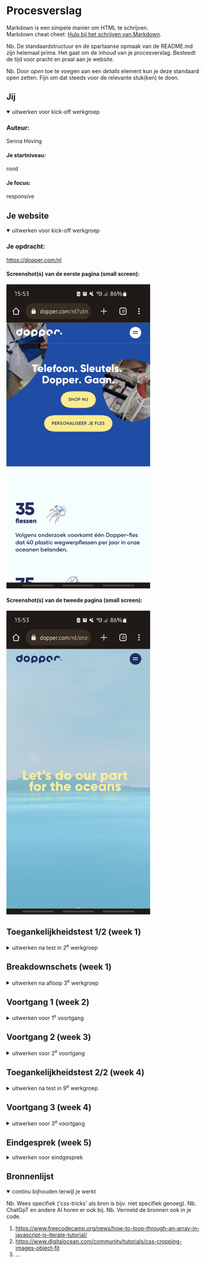 # Procesverslag
Markdown is een simpele manier om HTML te schrijven.  
Markdown cheat cheet: [Hulp bij het schrijven van Markdown](https://github.com/adam-p/markdown-here/wiki/Markdown-Cheatsheet).

Nb. De standaardstructuur en de spartaanse opmaak van de README.md zijn helemaal prima. Het gaat om de inhoud van je procesverslag. Besteedt de tijd voor pracht en praal aan je website.

Nb. Door *open* toe te voegen aan een *details* element kun je deze standaard open zetten. Fijn om dat steeds voor de relevante stuk(ken) te doen.





## Jij

<details open>
  <summary>uitwerken voor kick-off werkgroep</summary>

  ### Auteur:
  Senna Hoving

  #### Je startniveau:
  rood

  #### Je focus:
  responsive
 
</details>





## Je website

<details open>
  <summary>uitwerken voor kick-off werkgroep</summary>

  ### Je opdracht:
  https://dopper.com/nl

  #### Screenshot(s) van de eerste pagina (small screen): 
  <img src="readme-images/dopper_home.jpg" width="375px" alt="omschrijving van de pagina">

  #### Screenshot(s) van de tweede pagina (small screen):
  <img src="readme-images/dopper_missie.jpg" width="375px" alt="omschrijving van de pagina">
 
</details>



## Toegankelijkheidstest 1/2 (week 1)

<details>
  <summary>uitwerken na test in 2<sup>e</sup> werkgroep</summary>

  ### Bevindingen
  Lijst met je bevindingen die in de test naar voren kwamen:

  Er zijn best wel een paar dingen op de dopper site die niet aan de WCAG checklist voldoen. Zo worden er helemaal geen ul- en li-elementen gebruikt over de hele site, er worden bijvoorbeeld in de nav div-elementen gebruikt, en in de footer kan het ook een stuk logischer gemaakt worden door de li-elementen te gebruiken. Ook zijn de headers niet goed gebruikt op de dopper site, er worden namelijk meerderen h1-elementen op één pagina gebruikt, en word het h4-element overgeslagen. 
  
  Als je tab gebruikt om door de website heen te gaan, moet je 2x klikken bij elke link, hij selecteerd namelijk elke keer de button en dan de div binnen de button. De appearance is ook niet geweldig, zo word dark and light mode niet ondersteund. Ook geen optie om de text te vergroten. En als laaste staat er bij sommige foto's geen alt text bij, en bij een klein aantal staat er wel een alt text maar staan er onnodige nummers tussen. 

  voor de rest is de site wel goed, er is een hoog contrast en de content is goed. Alleen voor mensen met een screenreader of slecht zicht is de site denk lastig om te gebruiken. 
</details>



## Breakdownschets (week 1)

<details>
  <summary>uitwerken na afloop 3<sup>e</sup> werkgroep</summary>

  ### de home pagina: 
  <img src="readme-images/breakdown_schets_home.png" width="375px" alt="breakdown van de hele pagina">

  ### breakdown onze-missie pagina: 
  <img src="readme-images/breakdown_schets_missie.png" width="375px" alt="breakdown van een dynamisch deel">

</details>





## Voortgang 1 (week 2)

<details>
  <summary>uitwerken voor 1<sup>e</sup> voortgang</summary>

  ### Stand van zaken
  hier dit ging goed & dit was lastig (neem ook screenshots op van delen van je website en code)

  Allebij de html pagina's maken ging best goed, nog een paar elementen waar ik nou niet goed weet of ik een header of text nodig heb.
  En ik vroeg me vooral nog of ik de nav op de goede manier heb gemaakt. 

  Ik heb wat grid gebruikt om een klein deel van de site goed te plaatsen, en dat ging eigenlijk erg goed, een geen problemen mee gehad. 
  Wel wilde het nog niet helemaal lukken bij het maken van de for loop om gebruiken om meerdere elementen te selecteren, de for loop will ik namelijk gebruiken voor de dropdowns in de nav. 

  ### mijn html voor de nav:
  <img src="readme-images/nav_mijn_code.png" width="375px">

  ### mijn java script voor de nav: 
  <img src="readme-images/nav_mijn_java.png" width="375px">

  ### hoe de nav eruit ziet op de Dopper site:
  <img src="readme-images/nav_dopper.png" width="375px">




  ### Agenda voor meeting
  samen met je groepje opstellen

  | student 1      | student 2          | student 3    | student 4        |
  | ---            | ---                | ---          | ---              |
  | dit bespreken  | en dit             | en ik dit    | en dan ik dat    |
  | en dat ook nog | dit als er tijd is | nog een punt | dit wil ik zeker |
  | ...            | ...                | ...          | ...              |


  ### Verslag van meeting
  hier na afloop snel de uitkomsten van de meeting vastleggen

  - minder tot geen classes, en als je dan een class gebruik dan op de body.
  - probeer geen divs en spans te gebruiken, echt als het niet meer kan.
  - gebruik summary in plaats van javascript
  - op de 3 cards plek kan je spans gebruiken in plaats van divs

</details>





## Voortgang 2 (week 3)

<details>
  <summary>uitwerken voor 2<sup>e</sup> voortgang</summary>

  ### Stand van zaken
  hier dit ging goed & dit was lastig (neem ook screenshots op van delen van je website en code)
  Iets dat deze week wel goed ging was de hele header eigenlijk, ik denk dat de navigatie nu aardig hetzelfde is als op de echte dopper site.het enige dat daarbij nog niet echt werkt is dat die transparant is als de site net inlaad. 

  En iets dat wat minder ging was de nav in de footer, vooral die plusjes dan daar liep ik nog een beetje bij vast. Ik heb die gemaakt van spans en probeerde dan de verticale uit te zetten als die word uitgeklapt maar dat werkt dus nog niet. 

  En kwam ik er niet helemaal uit hoe Dopper die soort snap heeft op de missie pagina, en weet ik ook niet hoe ik het best de achtergrond kan maken op de missie page.

  nog iets met de toegankelijkheid

  ### nav bar niet transparant bij inladen:
  <img src="readme-images/nav_niet_transparant.png.png" width="375px">

  ### hoe de nav in de footer er nu uitziet:
  <img src="readme-images/nav_footer.png" width="375px">

  ### Agenda voor meeting
  samen met je groepje opstellen

  | student 1      | student 2          | student 3    | student 4        |
  | ---            | ---                | ---          | ---              |
  | dit bespreken  | en dit             | en ik dit    | en dan ik dat    |
  | en dat ook nog | dit als er tijd is | nog een punt | dit wil ik zeker |
  | ...            | ...                | ...          | ...              |


  ### Verslag van meeting
  hier na afloop snel de uitkomsten van de meeting vastleggen

  - De nav bar moet ik omwisselen dus hij moet transparant beginnen, en dan wit worden als je naar beneden scrollt
  - De backgournd op de missie kan gewoon een gradient zijn, en kan nog naar parralax scrollen kijken bij extra tijd
  - de Dopper zelf kan ik met de css perspective proberen te inplementeren
  - en de foto / afb in de ronde vormen kun je met css clip path doen
  - En in de sections kan ik het best een article of header boven aan zetten die je niet kan zien. 
  - het 'blop' effect op de buttons is ook te doen, moet ik dan wel opzoeken, is meer een punt voor extra tijd. 
  - kan een if gebruiken voor maar één java script file

  https://developer.mozilla.org/en-US/docs/Web/CSS/clip-path
  https://developer.mozilla.org/en-US/docs/Web/CSS/perspective
  https://codebeautify.org/css-beautify-minify

vragen:
  - Hoe moet het met de nav, moet ik de body niet weergeven of hoe anders?

</details>





## Toegankelijkheidstest 2/2 (week 4)

<details>
  <summary>uitwerken na test in 9<sup>e</sup> werkgroep</summary>

  ### Bevindingen
  Lijst met je bevindingen die in de test naar voren kwamen (geef ook aan wat er verbeterd is):

</details>





## Voortgang 3 (week 4)

<details>
  <summary>uitwerken voor 3<sup>e</sup> voortgang</summary>

  ### Stand van zaken
  hier dit ging goed & dit was lastig (neem ook screenshots op van delen van je website en code)


  ### Agenda voor meeting
  samen met je groepje opstellen

  | student 1      | student 2          | student 3    | student 4        |
  | ---            | ---                | ---          | ---              |
  | dit bespreken  | en dit             | en ik dit    | en dan ik dat    |
  | en dat ook nog | dit als er tijd is | nog een punt | dit wil ik zeker |
  | ...            | ...                | ...          | ...              |


  ### Verslag van meeting
  hier na afloop snel de uitkomsten van de meeting vastleggen

  - punt 1
  - punt 2
  - nog een punt
  - ...

</details>





## Eindgesprek (week 5)

<details>
  <summary>uitwerken voor eindgesprek</summary>

  ### Je uitkomst - karakteristiek screenshots:
  <img src="readme-images/dummy-plaatje.jpg" width="375px" alt="uitomst opdracht 1">


  ### Dit ging goed/Heb ik geleerd: 
  Korte omschrijving met plaatjes

  <img src="readme-images/dummy-plaatje.jpg" width="375px" alt="top">


  ### Dit was lastig/Is niet gelukt:
  Korte omschrijving met plaatjes

  <img src="readme-images/dummy-plaatje.jpg" width="375px" alt="bummer">
</details>





## Bronnenlijst

<details open>
  <summary>continu bijhouden terwijl je werkt</summary>

  Nb. Wees specifiek ('css-tricks' als bron is bijv. niet specifiek genoeg). 
  Nb. ChatGpT en andere AI horen er ook bij.
  Nb. Vermeld de bronnen ook in je code.

  1. https://www.freecodecamp.org/news/how-to-loop-through-an-array-in-javascript-js-iterate-tutorial/
  2. https://www.digitalocean.com/community/tutorials/css-cropping-images-object-fit
  3. ...

</details>